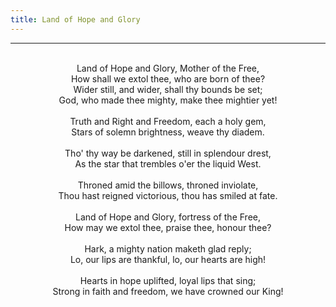 ```yaml
---
title: Land of Hope and Glory
---
```


---
<center>
<br/>
Land of Hope and Glory, Mother of the Free, <br/>
How shall we extol thee, who are born of thee? <br/>
Wider still, and wider, shall thy bounds be set; <br/>
God, who made thee mighty, make thee mightier yet! <br/>
<br/>
Truth and Right and Freedom, each a holy gem, <br/>
Stars of solemn brightness, weave thy diadem. <br/>
<br/>
Tho' thy way be darkened, still in splendour drest, <br/>
As the star that trembles o'er the liquid West. <br/>
<br/>
Throned amid the billows, throned inviolate, <br/>
Thou hast reigned victorious, thou has smiled at fate. <br/>
<br/>
Land of Hope and Glory, fortress of the Free, <br/>
How may we extol thee, praise thee, honour thee? <br/>
<br/>
Hark, a mighty nation maketh glad reply; <br/>
Lo, our lips are thankful, lo, our hearts are high! <br/>
<br/>
Hearts in hope uplifted, loyal lips that sing; <br/>
Strong in faith and freedom, we have crowned our King!<br/>

</center>